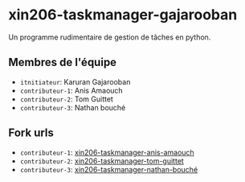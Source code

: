 # xin206-taskmanager-gajarooban

Un programme rudimentaire de gestion de tâches en python.

## Membres de l'équipe
- `itnitiateur`: Karuran Gajarooban 
- `contributeur-1`: Anis Amaouch 
- `contributeur-2`: Tom Guittet
- `contributeur-3`: Nathan bouché

## Fork urls
- `contributeur-1`: [xin206-taskmanager-anis-amaouch]()
- `contributeur-2`: [xin206-taskmanager-tom-guittet](https://github.com/II-PTM-II/xin206-taskmanager-bouche
)
- `contributeur-3`: [xin206-taskmanager-nathan-bouché](url-3)

